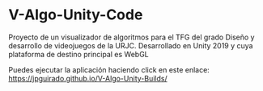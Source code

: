 # V-Algo-Unity-Code
Proyecto de un visualizador de algoritmos para el TFG del grado Diseño y desarrollo de videojuegos de la URJC. Desarrollado en Unity 2019 y cuya plataforma de destino principal es WebGL

Puedes ejecutar la aplicación haciendo click en este enlace: https://jpguirado.github.io/V-Algo-Unity-Builds/
